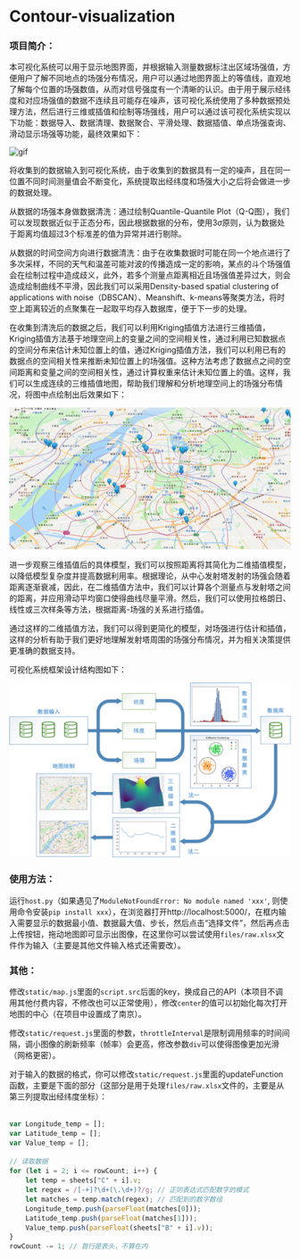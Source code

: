 # Contour-visualization

### 项目简介：

本可视化系统可以用于显示地图界面，并根据输入测量数据标注出区域场强值，方便用户了解不同地点的场强分布情况，用户可以通过地图界面上的等值线，直观地了解每个位置的场强数值，从而对信号强度有一个清晰的认识。由于用于展示经纬度和对应场强值的数据不连续且可能存在噪声，该可视化系统使用了多种数据预处理方法，然后进行三维或插值和绘制等场强线，用户可以通过该可视化系统实现以下功能：数据导入、数据清理、数据聚合、平滑处理、数据插值、单点场强查询、滑动显示场强等功能，最终效果如下：

![gif](img/视频1.gif)

将收集到的数据输入到可视化系统，由于收集到的数据具有一定的噪声，且在同一位置不同时间测量值会不断变化，系统提取出经纬度和场强大小之后将会做进一步的数据处理。

从数据的场强本身做数据清洗：通过绘制Quantile-Quantile Plot（Q-Q图），我们可以发现数据近似于正态分布，因此根据数据的分布，使用3$\sigma$原则，认为数据处于距离均值超过3个标准差的值为异常并进行剔除。

从数据的时间空间方向进行数据清洗：由于在收集数据时可能在同一个地点进行了多次采样，不同的天气和温差可能对波的传播造成一定的影响，某点的斗个场强值会在绘制过程中造成歧义，此外，若多个测量点距离相近且场强值差异过大，则会造成绘制曲线不平滑，因此我们可以采用Density-based spatial clustering of applications with noise（DBSCAN）、Meanshift、k-means等聚类方法，将时空上距离较近的点聚集在一起取平均存入数据库，便于下一步的处理。

在收集到清洗后的数据之后，我们可以利用Kriging插值方法进行三维插值，Kriging插值方法基于地理空间上的变量之间的空间相关性，通过利用已知数据点的空间分布来估计未知位置上的值，通过Kriging插值方法，我们可以利用已有的数据点的空间相关性来推断未知位置上的场强值。这种方法考虑了数据点之间的空间距离和变量之间的空间相关性，通过计算权重来估计未知位置上的值。这样，我们可以生成连续的三维插值地图，帮助我们理解和分析地理空间上的场强分布情况，将图中点绘制出后效果如下：

![图片1](img/图片2.png)

进一步观察三维插值后的具体模型，我们可以按照距离将其简化为二维插值模型，以降低模型复杂度并提高数据利用率。根据理论，从中心发射塔发射的场强会随着距离逐渐衰减，因此，在二维插值方法中，我们可以计算各个测量点与发射塔之间的距离，并应用滑动平均窗口使得曲线尽量平滑。然后，我们可以使用拉格朗日、线性或三次样条等方法，根据距离-场强的关系进行插值。

通过这样的二维插值方法，我们可以得到更简化的模型，对场强进行估计和插值，这样的分析有助于我们更好地理解发射塔周围的场强分布情况，并为相关决策提供更准确的数据支持。

可视化系统框架设计结构图如下：

![图片2](img/流程图.png)

### 使用方法：

运行`host.py`（如果遇见了`ModuleNotFoundError: No module named 'xxx'`, 则使用命令安装`pip install xxx`），在浏览器打开http://localhost:5000/，在框内输入需要显示的数据最小值、数据最大值、步长，然后点击“选择文件”，然后再点击上传按钮，拖动地图即可显示出图像，在这里你可以尝试使用`files/raw.xlsx`文件作为输入（主要是其他文件输入格式还需要改）。

### 其他：

修改`static/map.js`里面的`script.src`后面的key，换成自己的API（本项目不调用其他付费内容，不修改也可以正常使用），修改`center`的值可以初始化每次打开地图的中心（在项目中设置成了南京）。

修改`static/request.js`里面的参数，`throttleInterval`是限制调用频率的时间间隔，调小图像的刷新频率（帧率）会更高，修改参数`div`可以使得图像更加光滑（网格更密）。

对于输入的数据的格式，你可以修改`static/request.js`里面的updateFunction函数，主要是下面的部分（这部分是用于处理`files/raw.xlsx`文件的，主要是从第三列提取出经纬度坐标）：

```javascript

var Longitude_temp = [];
var Latitude_temp = [];
var Value_temp = [];

// 读取数据
for (let i = 2; i <= rowCount; i++) {
    let temp = sheets["C" + i].v;
    let regex = /[-+]?\d+(\.\d+)?/g; // 正则表达式匹配数字的模式
    let matches = temp.match(regex); // 匹配到的数字数组
    Longitude_temp.push(parseFloat(matches[0]));
    Latitude_temp.push(parseFloat(matches[1]));
    Value_temp.push(parseFloat(sheets["B" + i].v));
}
rowCount -= 1; // 首行是表头，不算在内

```